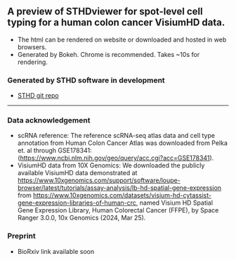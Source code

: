 ## A preview of STHDviewer for spot-level cell typing for a human colon cancer VisiumHD data.
- The html can be rendered on website or downloaded and hosted in web browsers.
- Generated by Bokeh. Chrome is recommended. Takes ~10s for rendering.
  
### Generated by STHD software in development
- [STHD git repo](https://github.com/yi-zhang/STHD)
------
### Data acknowledgement
- scRNA reference: The reference scRNA-seq atlas data and cell type annotation from Human Colon Cancer Atlas was downloaded from Pelka et. al through GSE178341: (https://www.ncbi.nlm.nih.gov/geo/query/acc.cgi?acc=GSE178341).
- VisiumHD data from 10X Genomics: We downloaded the publicly available VisiumHD data demonstrated at https://www.10xgenomics.com/support/software/loupe-browser/latest/tutorials/assay-analysis/lb-hd-spatial-gene-expression from https://www.10xgenomics.com/datasets/visium-hd-cytassist-gene-expression-libraries-of-human-crc, named Visium HD Spatial Gene Expression Library, Human Colorectal Cancer (FFPE), by Space Ranger 3.0.0, 10x Genomics (2024, Mar 25). 
### Preprint
- BioRxiv link available soon

